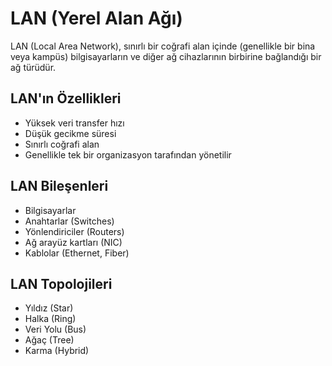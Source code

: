 # LAN (Yerel Alan Ağı)

LAN (Local Area Network), sınırlı bir coğrafi alan içinde (genellikle bir bina veya kampüs) bilgisayarların ve diğer ağ cihazlarının birbirine bağlandığı bir ağ türüdür.

## LAN'ın Özellikleri
- Yüksek veri transfer hızı
- Düşük gecikme süresi
- Sınırlı coğrafi alan
- Genellikle tek bir organizasyon tarafından yönetilir

## LAN Bileşenleri
- Bilgisayarlar
- Anahtarlar (Switches)
- Yönlendiriciler (Routers)
- Ağ arayüz kartları (NIC)
- Kablolar (Ethernet, Fiber)

## LAN Topolojileri
- Yıldız (Star)
- Halka (Ring)
- Veri Yolu (Bus)
- Ağaç (Tree)
- Karma (Hybrid) 
